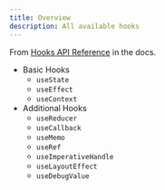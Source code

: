 ```yaml
---
title: Overview
description: All available hooks
---
```


From [Hooks API Reference](https://reactjs.org/docs/hooks-reference.html) in the docs.

- Basic Hooks
    - `useState`
    - `useEffect`
    - `useContext`
- Additional Hooks
    - `useReducer`
    - `useCallback`
    - `useMemo`
    - `useRef`
    - `useImperativeHandle`
    - `useLayoutEffect`
    - `useDebugValue`
